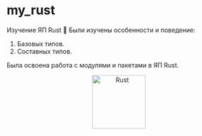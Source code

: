 # my_rust

Изучение ЯП Rust 🦀
Были изучены особенности и поведение:

1. Базовых типов.
2. Составных типов.

Была освоена работа с модулями и пакетами в ЯП Rust.

<div align="center">
<img src="https://github.com/tatvladna/devicon/blob/master/icons/rust/rust-original.svg" title="Rust" alt="Rust" width="120" height="120">
<div>